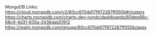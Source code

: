 MongoDB Links:
https://cloud.mongodb.com/v2/60cc670dd17f972287ff050b#clusters
https://charts.mongodb.com/charts-dev-nyndc/dashboards/60dee86c-68c9-4d31-835a-2436dab51912
https://realm.mongodb.com/groups/60cc670dd17f972287ff050b/apps
